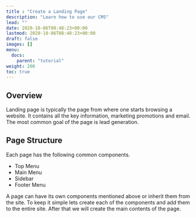 ```yaml
---
title : "Create a Landing Page"
description: "Learn how to use our CMS"
lead: ""
date: 2020-10-06T08:48:23+00:00
lastmod: 2020-10-06T08:48:23+00:00
draft: false
images: []
menu:
  docs:
    parent: "tutorial"
weight: 200
toc: true
---
```

## Overview

Landing page is typically the page from where one starts browsing a website. It contains all the key
information, marketing promotions and email. The most common goal of the page is lead generation.

## Page Structure

Each page has the following common components.
* Top Menu
* Main Menu
* Sidebar
* Footer Menu

A page can have its own components mentioned above or inherit them from the site. To keep it simple lets create
each of the components and add them to the entire site. After that we will create the main contents of the page.
